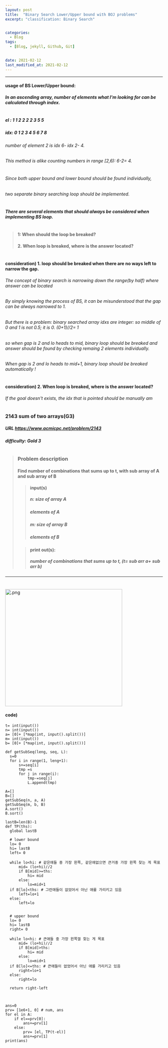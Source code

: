 ```yaml
---
layout: post
title:  "Binary Search Lower/Upper bound with BOJ problems"
excerpt: "classification: Binary Search"


categories:
  - Blog
tags:
  - [Blog, jekyll, Github, Git]

 
date: 2021-02-12
last_modified_at: 2021-02-12
---
```

* * *
#### usage of BS Lower/Upper bound:
##### In an ascending array, number of elements what I'm looking for can be calculated through index.
#
##### el : 1 1 2 2 2 2 3 5 5 
##### idx: 0 1 2 3 4 5 6 7 8
###### number of element 2 is idx 6- idx 2- 4.
###### This method is alike counting numbers in range [2,6): 6-2= 4.
#
#
###### Since both upper bound and lower bound should be found individually, 
###### two separate binary searching loop should be implemented.
#
#
#
##### There are several elements that should always be considered when implementing BS loop.
#

> #### 1: When should the loop be breaked?
> #### 2. When loop is breaked, where is the answer located?
#

#### consideration) 1. loop should be breaked when there are no ways left to narrow the gap.
###### The concept of binary search is narrowing down the range(by half) where answer can be located
###### By simply knowing the process of BS, it can be misunderstood that the gap can be always narrowed to 1.
###### But there is a problem: binary searched array idxs are integer: so middle of 0 and 1 is not 0.5; it is 0. (0+1)//2= 1
###### so when gap is 2 and lo heads to mid, binary loop should be breaked and answer should be found by checking remaing 2 elements individually.
###### When gap is 2 and lo heads to mid+1, binary loop should be breaked automatically !
#
#### consideration) 2. When loop is breaked, where is the answer located?
###### If the goal doesn't exists, the idx that is pointed should be manually am

#
#
### 2143 sum of two arrays(G3)
##### URL https://www.acmicpc.net/problem/2143
##### difficulty: __Gold 3__
#
#
> ### Problem description
> #### Find number of combinations that sums up to t, with sub array of A and sub array of B
> 
> > #### input(s)
> > ##### n: size of array A
> > ##### elements of A
> > ##### m: size of array B
> > ##### elements of B
>
> > #### print out(s):
> > ##### number of combinations that sums up to t, (t= sub arr a+ sub arr b)

* * *


#
<img width="374" alt=".png">


#### code) 


    t= int(input())
    n= int(input())
    a= [0]+ [*map(int, input().split())]
    m= int(input())
    b= [0]+ [*map(int, input().split())]

    def getSubSeq(leng, seq, L):
      s=0
      for i in range(1, leng+1):
          s+=seq[i]
          tmp =s
          for j in range(i):
              tmp-=seq[j]
              L.append(tmp)

    A=[]
    B=[]
    getSubSeq(n, a, A)
    getSubSeq(m, b, B)
    A.sort()
    B.sort()

    lastB=len(B)-1
    def TP(ths):
      global lastB

      # lower bound
      lo= 0
      hi= lastB
      left= 0
      
      while lo<hi: # 같은애들 중 가장 왼쪽, 같은애없으면 큰거중 가장 왼쪽 찾는 게 목표
          mid= (lo+hi)//2
          if B[mid]>=ths:
              hi= mid
          else:
              lo=mid+1
      if B[lo]<ths: # 그런애들이 없었어서 아닌 애를 가리키고 있음
          left=lo+1
      else:
          left=lo


      # upper bound
      lo= 0
      hi= lastB
      right= 0
      
      while lo<hi: # 큰애들 중 가장 왼쪽껄 찾는 게 목표
          mid= (lo+hi)//2
          if B[mid]>ths:
              hi= mid
          else:
              lo=mid+1
      if B[lo]<=ths: # 큰애들이 없었어서 아닌 애를 가리키고 있음
          right=lo+1
      else:
          right=lo

      return right-left
      


    ans=0
    prv= [1e6+1, 0] # num, ans
    for el in A:
        if el==prv[0]:
            ans+=prv[1]
        else:
            prv= [el, TP(t-el)]
            ans+=prv[1]
    print(ans)
